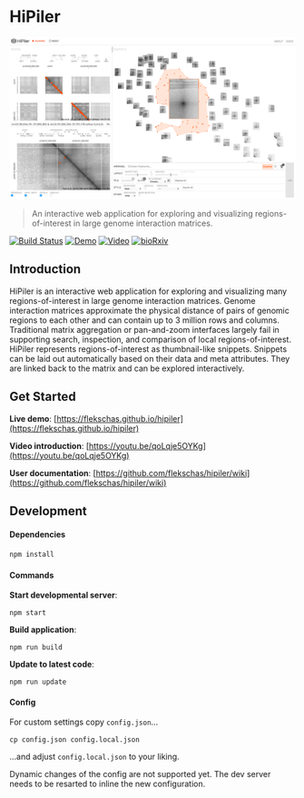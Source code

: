 # HiPiler

![HiPiler's interface](teaser.png?raw=true)

> An interactive web application for exploring and visualizing regions-of-interest in large genome interaction matrices.

[![Build Status](https://img.shields.io/travis/flekschas/hipiler/master.svg)](https://travis-ci.org/flekschas/hipiler)
[![Demo](https://img.shields.io/badge/demo-running-red.svg?colorB=30cc8b)](http://biorxiv.org/content/early/2017/04/03/123588)
[![Video](https://img.shields.io/badge/video-introduction-red.svg?colorB=30cccc)](https://youtu.be/qoLqje5OYKg)
[![bioRxiv](https://img.shields.io/badge/bioRxiv-10.1101%2F123588-red.svg?colorB=ae353b)](http://biorxiv.org/content/early/2017/04/03/123588)

## Introduction

HiPiler is an interactive web application for exploring and visualizing many regions-of-interest in large genome interaction matrices. Genome interaction matrices approximate the physical distance of pairs of genomic regions to each other and can contain up to 3 million rows and columns. Traditional matrix aggregation or pan-and-zoom interfaces largely fail in supporting search, inspection, and comparison of local regions-of-interest. HiPiler represents regions-of-interest as thumbnail-like snippets. Snippets can be laid out automatically based on their data and meta attributes. They are linked back to the matrix and can be explored interactively.

## Get Started

**Live demo**: [https://flekschas.github.io/hipiler](https://flekschas.github.io/hipiler)

**Video introduction**: [https://youtu.be/qoLqje5OYKg](https://youtu.be/qoLqje5OYKg)

**User documentation**: [https://github.com/flekschas/hipiler/wiki](https://github.com/flekschas/hipiler/wiki)

## Development

#### Dependencies

```bash
npm install
```

#### Commands

**Start developmental server**:

```
npm start
```

**Build application**:

```
npm run build
```

**Update to latest code**:

```
npm run update
```

#### Config

For custom settings copy `config.json`...

```
cp config.json config.local.json
```

...and adjust `config.local.json` to your liking.

Dynamic changes of the config are not supported yet. The dev server needs to be resarted to inline the new configuration.
